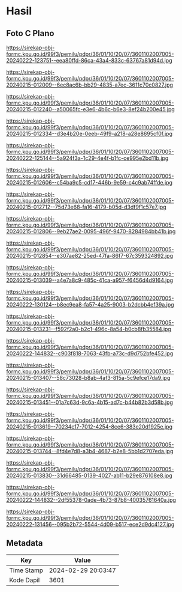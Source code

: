 # Hasil

## Foto C Plano

https://sirekap-obj-formc.kpu.go.id/99f3/pemilu/pdpr/36/01/10/20/07/3601102007005-20240222-123751--eea80ffd-86ca-43a4-833c-63767a81d94d.jpg

https://sirekap-obj-formc.kpu.go.id/99f3/pemilu/pdpr/36/01/10/20/07/3601102007005-20240215-012009--6ec8ac6b-bb29-4835-a7ec-3611c70c0827.jpg

https://sirekap-obj-formc.kpu.go.id/99f3/pemilu/pdpr/36/01/10/20/07/3601102007005-20240215-012240--a50065fc-e3e6-4b6c-b6e3-8ef24b200e45.jpg

https://sirekap-obj-formc.kpu.go.id/99f3/pemilu/pdpr/36/01/10/20/07/3601102007005-20240215-012334--d3e4b20e-0eeb-49f9-a218-a28e8695cf0f.jpg

https://sirekap-obj-formc.kpu.go.id/99f3/pemilu/pdpr/36/01/10/20/07/3601102007005-20240222-125144--5a924f3a-1c29-4e4f-b1fc-ce995e2bd11b.jpg

https://sirekap-obj-formc.kpu.go.id/99f3/pemilu/pdpr/36/01/10/20/07/3601102007005-20240215-012606--c54ba9c5-cd17-446b-9e59-c4c9ab74ffde.jpg

https://sirekap-obj-formc.kpu.go.id/99f3/pemilu/pdpr/36/01/10/20/07/3601102007005-20240215-012712--75d73e68-fa16-4179-b05d-d3df9f1c57e7.jpg

https://sirekap-obj-formc.kpu.go.id/99f3/pemilu/pdpr/36/01/10/20/07/3601102007005-20240215-012806--9eb27ae2-0095-496f-9470-8284984bb41b.jpg

https://sirekap-obj-formc.kpu.go.id/99f3/pemilu/pdpr/36/01/10/20/07/3601102007005-20240215-012854--e307ae82-25ed-47fa-86f7-67c359324892.jpg

https://sirekap-obj-formc.kpu.go.id/99f3/pemilu/pdpr/36/01/10/20/07/3601102007005-20240215-013039--a4e7a8c9-485c-41ca-a957-f6456d4d9164.jpg

https://sirekap-obj-formc.kpu.go.id/99f3/pemilu/pdpr/36/01/10/20/07/3601102007005-20240222-130124--b8ec9ea8-fa57-4a25-9003-b2dcbb4ef39a.jpg

https://sirekap-obj-formc.kpu.go.id/99f3/pemilu/pdpr/36/01/10/20/07/3601102007005-20240215-013231--f592f2a0-b2c1-496c-8a54-b0cb8fb35584.jpg

https://sirekap-obj-formc.kpu.go.id/99f3/pemilu/pdpr/36/01/10/20/07/3601102007005-20240222-144832--c903f818-7063-43fb-a73c-d9d752bfe452.jpg

https://sirekap-obj-formc.kpu.go.id/99f3/pemilu/pdpr/36/01/10/20/07/3601102007005-20240215-013407--58c73028-b8ab-4af3-815a-5c9efce17da9.jpg

https://sirekap-obj-formc.kpu.go.id/99f3/pemilu/pdpr/36/01/10/20/07/3601102007005-20240215-013451--01a7c63d-9c6a-4b15-ad7c-b44b82b3d58b.jpg

https://sirekap-obj-formc.kpu.go.id/99f3/pemilu/pdpr/36/01/10/20/07/3601102007005-20240215-013619--70234c17-7012-4254-8ce6-383e20d1925e.jpg

https://sirekap-obj-formc.kpu.go.id/99f3/pemilu/pdpr/36/01/10/20/07/3601102007005-20240215-013744--8fd4e7d8-a3b4-4687-b2e8-5bb1d2707eda.jpg

https://sirekap-obj-formc.kpu.go.id/99f3/pemilu/pdpr/36/01/10/20/07/3601102007005-20240215-013830--31d66485-0139-4027-ab11-b29e876108e8.jpg

https://sirekap-obj-formc.kpu.go.id/99f3/pemilu/pdpr/36/01/10/20/07/3601102007005-20240222-144832--2df55378-0ade-4b73-87b8-40035761640a.jpg

https://sirekap-obj-formc.kpu.go.id/99f3/pemilu/pdpr/36/01/10/20/07/3601102007005-20240222-131456--095b2b72-5544-4d09-b517-ece2d9dc4127.jpg


## Metadata

| Key        | Value               |
| ---------- | ------------------- |
| Time Stamp | 2024-02-29 20:03:47 |
| Kode Dapil | 3601                |



